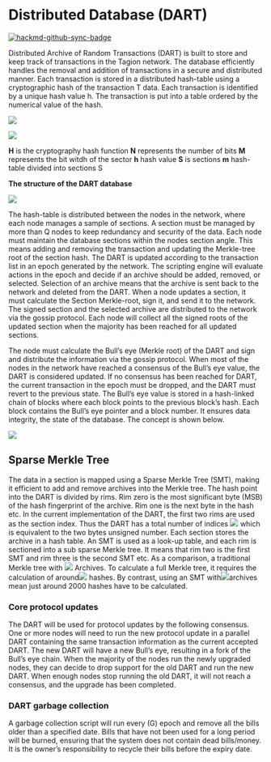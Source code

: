 # Distributed Database (DART)

[![hackmd-github-sync-badge](https://hackmd.io/5B5AyV6GTmG9vPeurz8bGQ/badge)](https://hackmd.io/5B5AyV6GTmG9vPeurz8bGQ)


Distributed Archive of Random Transactions (DART) is built to store and keep track of transactions in the Tagion network. The database efficiently handles the removal and addition of transactions in a secure and distributed manner. Each transaction is stored in a distributed hash-table using a cryptographic hash of the transaction T data. Each transaction is identified by a unique hash value h. The transaction is put into a table ordered by the numerical value of the hash.

![](https://i.imgur.com/B3uxfuq.png)

![](https://i.imgur.com/N91CslI.png)

**H** is the cryptography hash function
**N** represents the number of bits
**M** represents the bit witdh of the sector
**h** hash value
**S** is sections
**m** hash-table divided into sections S

**The structure of the DART database**

![](https://i.imgur.com/HMkqFUR.png)

 
 
  The hash-table is distributed between the nodes in the network, where each node manages a sample of sections. A section must be managed by more than Q nodes to keep redundancy and security of the data. Each node must maintain the database sections within the nodes section angle. This means adding and removing the transaction and updating the Merkle-tree root of the section hash. The DART is updated according to the transaction list in an epoch generated by the network. The scripting engine will evaluate actions in the epoch and decide if an archive should be added, removed, or selected. Selection of an archive means that the archive is sent back to the network and deleted from the DART. When a node updates a section, it must calculate the Section Merkle-root, sign it, and send it to the network. The signed section and the selected archive are distributed to the network via the gossip protocol. Each node will collect all the signed roots of the updated section when the majority has been reached for all updated sections.

The node must calculate the Bull’s eye (Merkle root) of the DART and sign and distribute the information via the gossip protocol. When most of the nodes in the network have reached a consensus of the Bull’s eye value, the DART is considered updated. If no consensus has been reached for DART, the current transaction in the epoch must be dropped, and the DART must revert to the previous state. The Bull’s eye value is stored in a hash-linked chain of blocks where each block points to the previous block’s hash. Each block contains the Bull’s eye pointer and a block number. It ensures data integrity, the state of the database. The concept is shown below.
 
 ![](https://i.imgur.com/litR4w1.png)

##  Sparse Merkle Tree


  The data in a section is mapped using a Sparse Merkle Tree (SMT), making it efficient to add and remove archives into the Merkle tree.
The hash point into the DART is divided by rims. Rim zero is the most significant byte (MSB) of the hash fingerprint of the archive. Rim one is the next byte in the hash etc.
In the current implementation of the DART, the first two rims are used as the section index.
Thus the DART has a total number of indices ![](https://i.imgur.com/70DJZfd.png) which is equivalent to the two bytes unsigned number.
Each section stores the archive in a hash table. An SMT is used as a look-up table, and each rim is sectioned into a sub sparse Merkle tree. It means that rim two is the first SMT and rim three is the second SMT etc.
As a comparison, a traditional Merkle tree with ![](https://i.imgur.com/ELvMoF6.png) Archives. To calculate a full Merkle tree, it requires the calculation of around![](https://i.imgur.com/QYZBvc3.png) hashes. By contrast, using an SMT with![](https://i.imgur.com/gRZPQyV.png)archives mean just around 2000 hashes have to be calculated.

### Core protocol updates


The DART will be used for protocol updates by the following consensus. One or more nodes will need to run the new protocol update in a parallel DART containing the same transaction information as the current accepted DART. The new DART will have a new Bull’s eye, resulting in a fork of the Bull’s eye chain. When the majority of the nodes run the newly upgraded nodes, they can decide to drop support for the old DART and run the new DART. When enough nodes stop running the old DART, it will not reach a consensus, and the upgrade has been completed.
### DART garbage collection


A garbage collection script will run every (G) epoch and remove all the bills older than a specified date. Bills that have not been used for a long period will be burned, ensuring that the system does not contain dead bills/money. It is the owner’s responsibility to recycle their bills before the expiry date.
